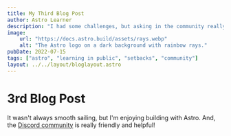 ```yaml
---
title: My Third Blog Post
author: Astro Learner
description: "I had some challenges, but asking in the community really helped!"
image:
    url: "https://docs.astro.build/assets/rays.webp"
    alt: "The Astro logo on a dark background with rainbow rays."
pubDate: 2022-07-15
tags: ["astro", "learning in public", "setbacks", "community"]
layout: ../../layout/bloglayout.astro
---
```


# 3rd Blog Post

It wasn't always smooth sailing, but I'm enjoying building with Astro. And, the [Discord community](https://astro.build/chat) is really friendly and helpful!